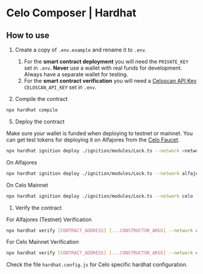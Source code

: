 # Celo Composer | Hardhat

## How to use

1. Create a copy of `.env.example` and rename it to `.env`.

   1. For the **smart contract deployment** you will need the `PRIVATE_KEY` set in `.env`. **Never** use a wallet with real funds for development. Always have a separate wallet for testing. 
   2. For the **smart contract verification** you will need a [Celoscan API Key](https://celoscan.io/myapikey) `CELOSCAN_API_KEY` set in `.env`.

2. Compile the contract 

```bash
npx hardhat compile
```

5. Deploy the contract

Make sure your wallet is funded when deploying to testnet or mainnet. You can get test tokens for deploying it on Alfajores from the [Celo Faucet](https://faucet.celo.org/alfajores).

```bash
npx hardhat ignition deploy ./ignition/modules/Lock.ts --network <network-name>
```

On Alfajores

```bash
npx hardhat ignition deploy ./ignition/modules/Lock.ts --network alfajores
```


On Celo Mainnet

```bash
npx hardhat ignition deploy ./ignition/modules/Lock.ts --network celo
```

1. Verify the contract

For Alfajores (Testnet) Verification

```bash
npx hardhat verify [CONTRACT_ADDRESS] [...CONSTRUCTOR_ARGS] --network alfajores
```

For Celo Mainnet Verification

```bash
npx hardhat verify [CONTRACT_ADDRESS] [...CONSTRUCTOR_ARGS] --network celo
```

Check the file `hardhat.config.js` for Celo specific hardhat configuration.
